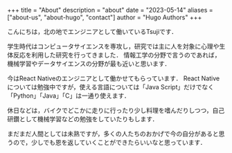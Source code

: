+++
title = "About"
description = "about"
date = "2023-05-14"
aliases = ["about-us", "about-hugo", "contact"]
author = "Hugo Authors"
+++

こんにちは，北の地でエンジニアとして働いているTsujiです．

学生時代はコンピュータサイエンスを専攻し，研究では主に人を対象に心理や生体反応を利用した研究を行ってきました．
情報工学の分野で言うのであれば，機械学習やデータサイエンスの分野が最も近いと思います．

今はReact Nativeのエンジニアとして働かせてもらっています．
React Nativeについては勉強中ですが，使える言語については「Java Script」だけでなく「Python」「Java」「C」は一通り使えます．

休日などは，バイクでどこかに走りに行ったり少し料理を嗜んだりしつつ，自己研鑽として機械学習などの勉強をしていたりもします．

まだまだ人間としては未熟ですが，多くの人たちのおかげで今の自分があると思うので，少しでも恩を返していくことができたらいいなと思っています．